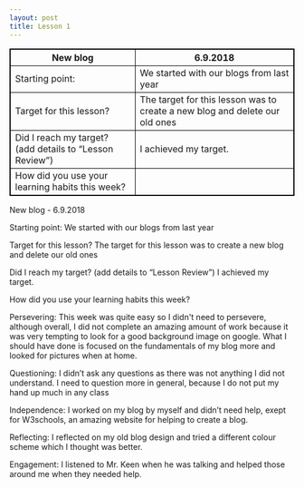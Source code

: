 ```yaml
---
layout: post
title: Lesson 1
---
```


<html>
<head>
<style>
table, th, td {
    border: 1px solid black;
}
</style>
</head>
<body>
<table>
  <tr>
    <th>New blog</th>
    <th>6.9.2018</th>
  </tr>
  <tr>
    <td>Starting point: </td>
    <td>We started with our blogs from last year</td>
  </tr>
  <tr>
    <td>Target for this lesson? </td>
    <td>The target for this lesson was to create a new blog and delete our old ones</td>
  </tr>
   <tr>
    <td>Did I reach my target? (add details to “Lesson Review”) </td>
    <td>I achieved my target.</td>
  </tr>
   <tr>
    <td>How did you use your learning habits this week?	</td>
    <td> </td>
  </tr>
</table>
</body>
</html>

New blog - 
6.9.2018


Starting point: 
We started with our blogs from last year

Target for this lesson? 
The target for this lesson was to create a new blog and delete our old ones

Did I reach my target? (add details to “Lesson Review”) 
I achieved my target.


How did you use your learning habits this week?	

Persevering:
This week was quite easy so I didn't need to persevere, although overall, I did not complete an amazing amount of work because it was very tempting to look for a good background image on google. What I should have done is focused on the fundamentals of my blog more and looked for pictures when at home.

Questioning:
I didn’t ask any questions as there was not anything I did not understand. I need to question more in general, because I do not put my hand up much in any class

Independence:
I worked on my blog by myself and didn’t need help, exept for W3schools, an amazing website for helping to create a blog.

Reflecting:
I reflected on my old blog design and tried a different colour scheme which I thought was better.

Engagement:
I listened to Mr. Keen when he was talking and helped those around me when they needed help.

